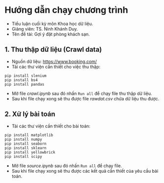 # Hướng dẫn chạy chương trình
- Tiểu luận cuối kỳ môn Khoa học dữ liệu.
- Giảng viên: TS. Ninh Khánh Duy.
- Tên đề tài: Gợi ý đặt phòng khách sạn.
## 1. Thu thập dữ liệu (Crawl data)
- Nguồn dữ liệu: https://www.booking.com/
- Tải các thư viện cần thiết cho việc thu thập:
```
pip install slenium
pip install bs4
pip install pandas
```
- Mở file *crawl.ipynb* sau đó nhấn `Run all` để chạy file thu thập dữ liệu.
- Sau khi file chạy xong sẽ thu được file *rawdat.csv* chứa dữ liệu thu được.
## 2. Xử lý bài toán
- Tải các thư viện cần thiết cho bài toán:
```
pip install matplotlib
pip install numpy
pip install seaborn
pip install sklearn
pip install yellowbrick
pip install scipy
```
- Mở file *source.ipynb* sau đó nhấn `Run all` để chạy file.
- Sau khi file chạy xong sẽ thu được các kết quả cần thiết của yêu cầu bài toán.